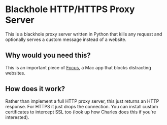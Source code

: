 # Blackhole HTTP/HTTPS Proxy Server

This is a blackhole proxy server written in Python that kills any request and optionally serves a custom message instead of a website.

## Why would you need this?

This is an important piece of [Focus](http://www.heyfocus.com/), a Mac app that blocks distracting websites.

## How does it work?

Rather than implement a full HTTP proxy server, this just returns an HTTP response. For HTTPS it just drops the connection. You can install custom certificates to intercept SSL too (look up how Charles does this if you're interested).
